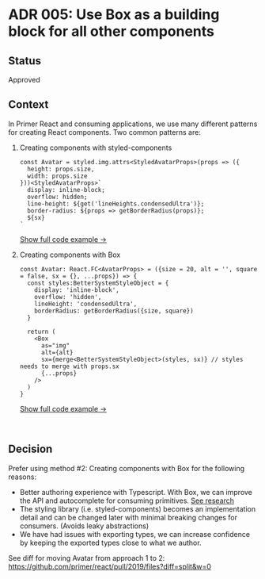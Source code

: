 # ADR 005: Use Box as a building block for all other components

## Status

Approved

## Context

In Primer React and consuming applications, we use many different patterns for creating React components. Two common patterns are:

1. Creating components with styled-components

    ```tsx
    const Avatar = styled.img.attrs<StyledAvatarProps>(props => ({
      height: props.size,
      width: props.size
    }))<StyledAvatarProps>`
      display: inline-block;
      overflow: hidden;
      line-height: ${get('lineHeights.condensedUltra')};
      border-radius: ${props => getBorderRadius(props)};
      ${sx}
    `
    ```

    [Show full code example →](https://github.com/primer/react/pull/2019/files?diff=split&w=0)

2.  Creating components with Box

    ```tsx
    const Avatar: React.FC<AvatarProps> = ({size = 20, alt = '', square = false, sx = {}, ...props}) => {
      const styles:BetterSystemStyleObject = {
        display: 'inline-block',
        overflow: 'hidden',
        lineHeight: 'condensedUltra',
        borderRadius: getBorderRadius({size, square})
      }

      return (
        <Box
          as="img"
          alt={alt}
          sx={merge<BetterSystemStyleObject>(styles, sx)} // styles needs to merge with props.sx
          {...props}
        />
      )
    }
    ```

    [Show full code example →](https://github.com/primer/react/pull/2019/files?diff=split&w=0)

&nbsp;

## Decision

Prefer using method #2: Creating components with Box for the following reasons:

- Better authoring experience with Typescript. With Box, we can improve the API and autocomplete for consuming primitives. [See research](https://github.com/github/primer/discussions/755#discussioncomment-2318144)
- The styling library (i.e. styled-components) becomes an implementation detail and can be changed later with minimal breaking changes for consumers. (Avoids leaky abstractions)
- We have had issues with exporting types, we can increase confidence by keeping the exported types close to what we author.

See diff for moving Avatar from approach 1 to 2: https://github.com/primer/react/pull/2019/files?diff=split&w=0
